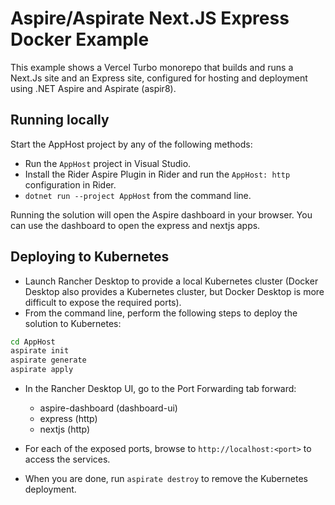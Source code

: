 # Aspire/Aspirate Next.JS Express Docker Example

This example shows a Vercel Turbo monorepo that builds and runs a Next.Js site and an Express site,
configured for hosting and deployment using .NET Aspire and Aspirate (aspir8).

## Running locally

Start the AppHost project by any of the following methods:

- Run the `AppHost` project in Visual Studio.
- Install the Rider Aspire Plugin in Rider and run the `AppHost: http` configuration in Rider.
- `dotnet run --project AppHost` from the command line.

Running the solution will open the Aspire dashboard in your browser. 
You can use the dashboard to open the express and nextjs apps.

## Deploying to Kubernetes

- Launch Rancher Desktop to provide a local Kubernetes cluster (Docker Desktop
also provides a Kubernetes cluster, but Docker Desktop is more difficult to
expose the required ports).
- From the command line, perform the following steps to deploy the solution to Kubernetes:

```bash
cd AppHost
aspirate init
aspirate generate
aspirate apply
```

- In the Rancher Desktop UI, go to the Port Forwarding tab forward:

  - aspire-dashboard (dashboard-ui)
  - express (http)
  - nextjs (http)

- For each of the exposed ports, browse to `http://localhost:<port>` to access the services.

- When you are done, run `aspirate destroy` to remove the Kubernetes deployment.